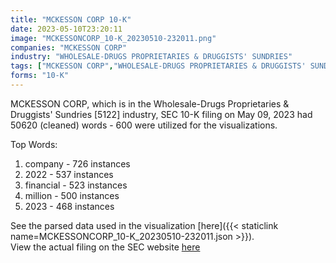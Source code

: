 ```yaml
---
title: "MCKESSON CORP 10-K"
date: 2023-05-10T23:20:11
image: "MCKESSONCORP_10-K_20230510-232011.png"
companies: "MCKESSON CORP"
industry: "WHOLESALE-DRUGS PROPRIETARIES & DRUGGISTS' SUNDRIES"
tags: ["MCKESSON CORP","WHOLESALE-DRUGS PROPRIETARIES & DRUGGISTS' SUNDRIES","05-09-2023","10-K"]
forms: "10-K"
---
```

MCKESSON CORP, which is in the Wholesale-Drugs Proprietaries & Druggists' Sundries [5122] industry, SEC 10-K filing on May 09, 2023 had 50620 (cleaned) words - 600 were utilized for the visualizations.

Top Words:
1. company - 726 instances
2. 2022 - 537 instances
3. financial - 523 instances
4. million - 500 instances
5. 2023 - 468 instances


See the parsed data used in the visualization [here]({{< staticlink name=MCKESSONCORP_10-K_20230510-232011.json >}}).  
View the actual filing on the SEC website [here](https://www.sec.gov/Archives/edgar/data/927653/0000927653-23-000038.txt)